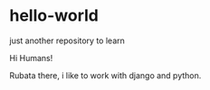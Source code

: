 # hello-world
just another repository to learn 

Hi Humans!

Rubata there, i like to work with django and python.

